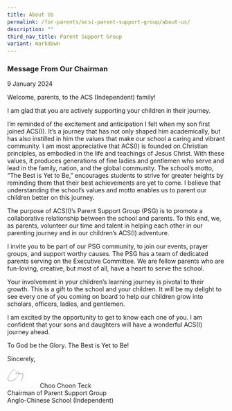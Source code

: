 ```yaml
---
title: About Us
permalink: /for-parents/acsi-parent-support-group/about-us/
description: ""
third_nav_title: Parent Support Group
variant: markdown
---
```

### **Message From Our Chairman**

9 January 2024

Welcome, parents, to the ACS (Independent) family!

I am glad that you are actively supporting your children in their journey.

I’m reminded of the excitement and anticipation I felt when my son first joined ACS(I). It’s a journey that has not only shaped him academically, but has also instilled in him the values that make our school a caring and vibrant community. I am most appreciative that ACS(I) is founded on Christian principles, as embodied in the life and teachings of Jesus Christ. With these values, it produces generations of fine ladies and gentlemen who serve and lead in the family, nation, and the global community. The school’s motto, “The Best is Yet to Be,” encourages students to strive for greater heights by reminding them that their best achievements are yet to come. I believe that understanding the school’s values and motto enables us to parent our children better on this journey.

The purpose of ACS(I)’s Parent Support Group (PSG) is to promote a collaborative relationship between the school and parents. To this end, we, as parents, volunteer our time and talent in helping each other in our parenting journey and in our children’s ACS(I) adventure.

I invite you to be part of our PSG community, to join our events, prayer groups, and support worthy causes. The PSG has a team of dedicated parents serving on the Executive Committee. We are fellow parents who are fun-loving, creative, but most of all, have a heart to serve the school.

Your involvement in your children’s learning journey is pivotal to their growth. This is a gift to the school and your children. It will be my delight to see every one of you coming on board to help our children grow into scholars, officers, ladies, and gentlemen.

I am excited by the opportunity to get to know each one of you. I am confident that your sons and daughters will have a wonderful ACS(I) journey ahead.

To God be the Glory. The Best is Yet to Be!

Sincerely,

<img src="/images/Picture9.png" style="width:15%" align="left"><br>
		 
Choo Choon Teck  <br>
Chairman of Parent Support Group  <br>
Anglo-Chinese School (Independent)